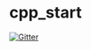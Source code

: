 # cpp_start

[![Gitter](https://badges.gitter.im/cpp_start/lobby.svg)](https://gitter.im/cpp_start/lobby?utm_source=badge&utm_medium=badge&utm_campaign=pr-badge&utm_content=badge)
